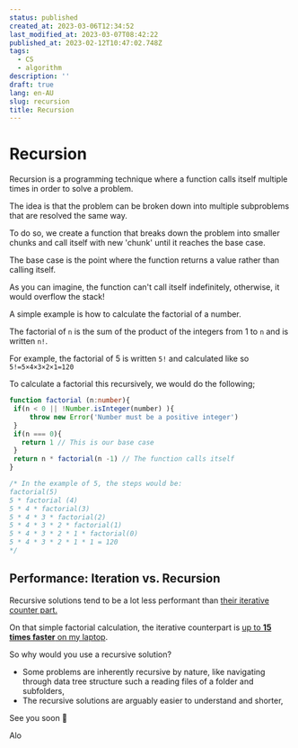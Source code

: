 ```yaml
---
status: published
created_at: 2023-03-06T12:34:52
last_modified_at: 2023-03-07T08:42:22
published_at: 2023-02-12T10:47:02.748Z
tags:
  - CS
  - algorithm
description: ''
draft: true
lang: en-AU
slug: recursion
title: Recursion
---
```


# Recursion

Recursion is a programming technique where a function calls itself multiple times in order to solve a problem.

The idea is that the problem can be broken down into multiple subproblems that are resolved the same way.

To do so, we create a function that breaks down the problem into smaller chunks and call itself with new 'chunk' until it reaches the base case.

The base case is the point where the function returns a value rather than calling itself.

As you can imagine, the function can't call itself indefinitely, otherwise, it would overflow the stack!

A simple example is how to calculate the factorial of a number.

The factorial of `n` is the sum of the product of the integers from 1 to `n` and is written `n!`.

For example, the factorial of 5 is written `5!` and calculated like so `5!=5×4×3×2×1=120`

To calculate a factorial this recursively, we would do the following;

```ts
function factorial (n:number){
 if(n < 0 || !Number.isInteger(number) ){
	 throw new Error('Number must be a positive integer')
 }
 if(n === 0){
   return 1 // This is our base case
 }
 return n * factorial(n -1) // The function calls itself
}

/* In the example of 5, the steps would be:
factorial(5)
5 * factorial (4)
5 * 4 * factorial(3)
5 * 4 * 3 * factorial(2)
5 * 4 * 3 * 2 * factorial(1)
5 * 4 * 3 * 2 * 1 * factorial(0)
5 * 4 * 3 * 2 * 1 * 1 = 120
*/
```

## Performance: Iteration vs. Recursion

Recursive solutions tend to be a lot less performant than [their iterative counter part.](./iteration)

On that simple factorial calculation, the iterative counterpart is [up to **15 times faster** on my laptop](./benchmarking-using-deno).

So why would you use a recursive solution?

- Some problems are inherently recursive by nature, like navigating through data tree structure such a reading files of a folder and subfolders,
- The recursive solutions are arguably easier to understand and shorter,

See you soon 👋

Alo
